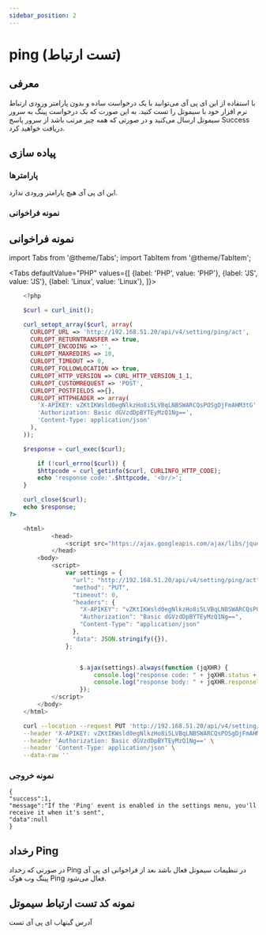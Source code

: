 ```yaml
---
sidebar_position: 2
---
```

# ping (تست ارتباط)

## معرفی
با استفاده از این ای پی آی می‌توانید با یک درخواست ساده و بدون پارامتر ورودی ارتباط نرم افزار خود با سیموتل را تست کنید. 
به این صورت که بک درخواست پینگ به سرور سیموتل ارسال می‌کنید و در صورتی که همه چیز مرتب باشد از سرور پاسخ Success  دریافت خواهید کرد.

## پیاده سازی
### پارامترها
این ای پی آی هیچ پارامتر ورودی ندارد.
### نمونه فراخوانی
## نمونه فراخوانی

import Tabs from '@theme/Tabs';
import TabItem from '@theme/TabItem';

<Tabs
    defaultValue="PHP"
    values={[
        {label: 'PHP', value: 'PHP'},
        {label: 'JS', value: 'JS'},
		{label: 'Linux', value: 'Linux'},
    ]}>
<TabItem value="PHP">

```php
	<?php

	$curl = curl_init();

	curl_setopt_array($curl, array(
	  CURLOPT_URL => 'http://192.168.51.20/api/v4/setting/ping/act',
	  CURLOPT_RETURNTRANSFER => true,
	  CURLOPT_ENCODING => '',
	  CURLOPT_MAXREDIRS => 10,
	  CURLOPT_TIMEOUT => 0,
	  CURLOPT_FOLLOWLOCATION => true,
	  CURLOPT_HTTP_VERSION => CURL_HTTP_VERSION_1_1,
	  CURLOPT_CUSTOMREQUEST => 'POST',
	  CURLOPT_POSTFIELDS =>{},
	  CURLOPT_HTTPHEADER => array(
		'X-APIKEY: vZKtIKWsld0egNlkzHo8i5LVBqLNBSWARCQsPOSgDjFmAHM3tG',
		'Authorization: Basic dGVzdDpBYTEyMzQ1Ng==',
		'Content-Type: application/json'
	  ),
	));

	$response = curl_exec($curl);

		if (!curl_errno($curl)) {
		$httpcode = curl_getinfo($curl, CURLINFO_HTTP_CODE);
		echo 'response code:'.$httpcode, '<br/>';
	}

	curl_close($curl);
	echo $response;
?>
```

</TabItem>
<TabItem value="JS">

```js	
	<html>
			<head>
				<script src="https://ajax.googleapis.com/ajax/libs/jquery/3.5.1/jquery.min.js"></script>
			</head>
		<body>
			<script>
				var settings = {
				  "url": "http://192.168.51.20/api/v4/setting/ping/act",
				  "method": "PUT",
				  "timeout": 0,
				  "headers": {
					"X-APIKEY": "vZKtIKWsld0egNlkzHo8i5LVBqLNBSWARCQsPOSgDjFmAHM3tG",
					"Authorization": "Basic dGVzdDpBYTEyMzQ1Ng==",
					"Content-Type": "application/json"
				  },
				  "data": JSON.stringify({}),
				};


					$.ajax(settings).always(function (jqXHR) {
						console.log("response code: " + jqXHR.status + " " + jqXHR.statusText);
						console.log("response body: " + jqXHR.responseText);
					});
			</script>
		</body>
	</html>
```

</TabItem>
<TabItem value="Linux">

```bash
	curl --location --request PUT 'http://192.168.51.20/api/v4/setting/ping/act' \
	--header 'X-APIKEY: vZKtIKWsld0egNlkzHo8i5LVBqLNBSWARCQsPOSgDjFmAHM3tG' \
	--header 'Authorization: Basic dGVzdDpBYTEyMzQ1Ng==' \
	--header 'Content-Type: application/json' \
	--data-raw ''
```
</TabItem>
</Tabs>

### نمونه خروجی
```shell
{
"success":1,
"message":"If the 'Ping' event is enabled in the settings menu, you'll receive it when it's sent",
"data":null
}
```

## رخداد Ping
در صورتی که رخداد Ping در تنظیمات سیموتل فعال باشد بعد از فراخوانی ای پی آی پینگ وب هوک Ping فعال می‌شود.

## نمونه کد تست ارتباط سیموتل
آدرس گیتهاب ای پی آی تست

